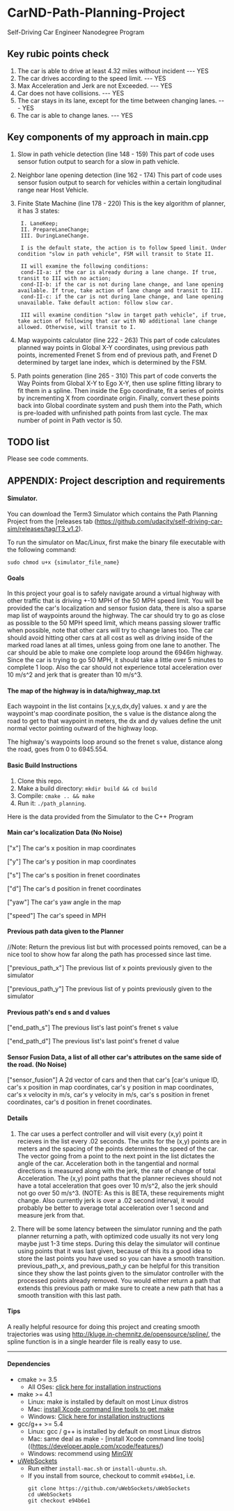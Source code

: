 # CarND-Path-Planning-Project
Self-Driving Car Engineer Nanodegree Program

## Key rubic points check
1. The car is able to drive at least 4.32 miles without incident             --- YES
2. The car drives according to the speed limit.                              --- YES
3. Max Acceleration and Jerk are not Exceeded.                               --- YES
4. Car does not have collisions.                                             --- YES
5. The car stays in its lane, except for the time between changing lanes.    --- YES
6. The car is able to change lanes.                                          --- YES

## Key components of my approach in main.cpp
1. Slow in path vehicle detection (line 148 - 159)
This part of code uses sensor fution output to search for a slow in path vehicle.

2. Neighbor lane opening detection (line 162 - 174)
This part of code uses sensor fusion output to search for vehicles within a certain longitudinal range near Host Vehicle.

3. Finite State Machine (line 178 - 220)
This is the key algorithm of planner, it has 3 states:

        I. LaneKeep;
        II. PrepareLaneChange;
        III. DuringLaneChange.

        I is the default state, the action is to follow Speed limit. Under condition "slow in path vehicle", FSM will transit to State II.

        II will examine the following conditions:
        cond-II-a: if the car is already during a lane change. If true, transit to III with no action;
        cond-II-b: if the car is not during lane change, and lane opening available. If true, take action of lane change and transit to III.
        cond-II-c: if the car is not during lane change, and lane opening unavailable. Take default action: follow slow car.

        III will examine condition "slow in target path vehicle", if true, take action of following that car with NO additional lane change allowed. Otherwise, will transit to I.

4. Map waypoints calculator (line 222 - 263)
This part of code calculates planned way points in Global X-Y coordinates, using previous path points, incremented Frenet S from end of previous path, and Frenet D determined by target lane index, which is determined by the FSM.

5. Path points generation (line 265 - 310)
This part of code converts the Way Points from Global X-Y to Ego X-Y, then use spline fitting library to fit them in a spline. Then inside the Ego coordinate, fit a series of points by incrementing X from coordinate origin. Finally, convert these points back into Global coordinate system and push them into the Path, which is pre-loaded with unfinished path points from last cycle. The max number of point in Path vector is 50.

## TODO list
Please see code comments.


## APPENDIX: Project description and requirements
   
#### Simulator.
You can download the Term3 Simulator which contains the Path Planning Project from the [releases tab (https://github.com/udacity/self-driving-car-sim/releases/tag/T3_v1.2).  

To run the simulator on Mac/Linux, first make the binary file executable with the following command:
```shell
sudo chmod u+x {simulator_file_name}
```

#### Goals
In this project your goal is to safely navigate around a virtual highway with other traffic that is driving +-10 MPH of the 50 MPH speed limit. You will be provided the car's localization and sensor fusion data, there is also a sparse map list of waypoints around the highway. The car should try to go as close as possible to the 50 MPH speed limit, which means passing slower traffic when possible, note that other cars will try to change lanes too. The car should avoid hitting other cars at all cost as well as driving inside of the marked road lanes at all times, unless going from one lane to another. The car should be able to make one complete loop around the 6946m highway. Since the car is trying to go 50 MPH, it should take a little over 5 minutes to complete 1 loop. Also the car should not experience total acceleration over 10 m/s^2 and jerk that is greater than 10 m/s^3.

#### The map of the highway is in data/highway_map.txt
Each waypoint in the list contains  [x,y,s,dx,dy] values. x and y are the waypoint's map coordinate position, the s value is the distance along the road to get to that waypoint in meters, the dx and dy values define the unit normal vector pointing outward of the highway loop.

The highway's waypoints loop around so the frenet s value, distance along the road, goes from 0 to 6945.554.

#### Basic Build Instructions

1. Clone this repo.
2. Make a build directory: `mkdir build && cd build`
3. Compile: `cmake .. && make`
4. Run it: `./path_planning`.

Here is the data provided from the Simulator to the C++ Program

#### Main car's localization Data (No Noise)

["x"] The car's x position in map coordinates

["y"] The car's y position in map coordinates

["s"] The car's s position in frenet coordinates

["d"] The car's d position in frenet coordinates

["yaw"] The car's yaw angle in the map

["speed"] The car's speed in MPH

#### Previous path data given to the Planner

//Note: Return the previous list but with processed points removed, can be a nice tool to show how far along
the path has processed since last time. 

["previous_path_x"] The previous list of x points previously given to the simulator

["previous_path_y"] The previous list of y points previously given to the simulator

#### Previous path's end s and d values 

["end_path_s"] The previous list's last point's frenet s value

["end_path_d"] The previous list's last point's frenet d value

#### Sensor Fusion Data, a list of all other car's attributes on the same side of the road. (No Noise)

["sensor_fusion"] A 2d vector of cars and then that car's [car's unique ID, car's x position in map coordinates, car's y position in map coordinates, car's x velocity in m/s, car's y velocity in m/s, car's s position in frenet coordinates, car's d position in frenet coordinates. 

#### Details

1. The car uses a perfect controller and will visit every (x,y) point it recieves in the list every .02 seconds. The units for the (x,y) points are in meters and the spacing of the points determines the speed of the car. The vector going from a point to the next point in the list dictates the angle of the car. Acceleration both in the tangential and normal directions is measured along with the jerk, the rate of change of total Acceleration. The (x,y) point paths that the planner recieves should not have a total acceleration that goes over 10 m/s^2, also the jerk should not go over 50 m/s^3. (NOTE: As this is BETA, these requirements might change. Also currently jerk is over a .02 second interval, it would probably be better to average total acceleration over 1 second and measure jerk from that.

2. There will be some latency between the simulator running and the path planner returning a path, with optimized code usually its not very long maybe just 1-3 time steps. During this delay the simulator will continue using points that it was last given, because of this its a good idea to store the last points you have used so you can have a smooth transition. previous_path_x, and previous_path_y can be helpful for this transition since they show the last points given to the simulator controller with the processed points already removed. You would either return a path that extends this previous path or make sure to create a new path that has a smooth transition with this last path.

#### Tips

A really helpful resource for doing this project and creating smooth trajectories was using http://kluge.in-chemnitz.de/opensource/spline/, the spline function is in a single hearder file is really easy to use.

---

#### Dependencies

* cmake >= 3.5
  * All OSes: [click here for installation instructions](https://cmake.org/install/)
* make >= 4.1
  * Linux: make is installed by default on most Linux distros
  * Mac: [install Xcode command line tools to get make](https://developer.apple.com/xcode/features/)
  * Windows: [Click here for installation instructions](http://gnuwin32.sourceforge.net/packages/make.htm)
* gcc/g++ >= 5.4
  * Linux: gcc / g++ is installed by default on most Linux distros
  * Mac: same deal as make - [install Xcode command line tools]((https://developer.apple.com/xcode/features/)
  * Windows: recommend using [MinGW](http://www.mingw.org/)
* [uWebSockets](https://github.com/uWebSockets/uWebSockets)
  * Run either `install-mac.sh` or `install-ubuntu.sh`.
  * If you install from source, checkout to commit `e94b6e1`, i.e.
    ```
    git clone https://github.com/uWebSockets/uWebSockets 
    cd uWebSockets
    git checkout e94b6e1
    ```

